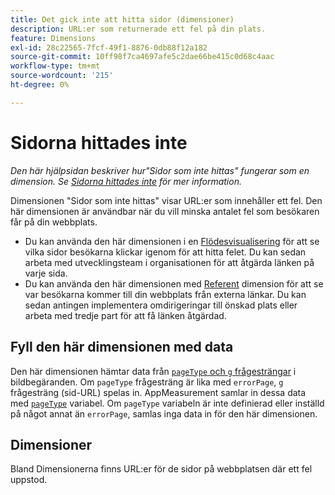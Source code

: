 ```yaml
---
title: Det gick inte att hitta sidor (dimensioner)
description: URL:er som returnerade ett fel på din plats.
feature: Dimensions
exl-id: 28c22565-7fcf-49f1-8876-0db88f12a182
source-git-commit: 10ff98f7ca4697afe5c2dae66be415c0d68c4aac
workflow-type: tm+mt
source-wordcount: '215'
ht-degree: 0%

---
```


# Sidorna hittades inte

*Den här hjälpsidan beskriver hur&quot;Sidor som inte hittas&quot; fungerar som en dimension. Se [Sidorna hittades inte](../metrics/pages-not-found.md) för mer information.*

Dimensionen &quot;Sidor som inte hittas&quot; visar URL:er som innehåller ett fel. Den här dimensionen är användbar när du vill minska antalet fel som besökaren får på din webbplats.

* Du kan använda den här dimensionen i en [Flödesvisualisering](/help/analyze/analysis-workspace/visualizations/c-flow/flow.md) för att se vilka sidor besökarna klickar igenom för att hitta felet. Du kan sedan arbeta med utvecklingsteam i organisationen för att åtgärda länken på varje sida.
* Du kan använda den här dimensionen med [Referent](referrer.md) dimension för att se var besökarna kommer till din webbplats från externa länkar. Du kan sedan antingen implementera omdirigeringar till önskad plats eller arbeta med tredje part för att få länken åtgärdad.

## Fyll den här dimensionen med data

Den här dimensionen hämtar data från [`pageType` och `g` frågesträngar](/help/implement/validate/query-parameters.md) i bildbegäranden. Om `pageType` frågesträng är lika med `errorPage`, `g` frågesträng (sid-URL) spelas in. AppMeasurement samlar in dessa data med [`pageType`](/help/implement/vars/page-vars/pagetype.md) variabel. Om `pageType` variabeln är inte definierad eller inställd på något annat än `errorPage`, samlas inga data in för den här dimensionen.

## Dimensioner

Bland Dimensionerna finns URL:er för de sidor på webbplatsen där ett fel uppstod.
